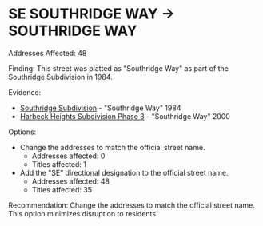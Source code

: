 # SE SOUTHRIDGE WAY -> SOUTHRIDGE WAY

Addresses Affected: 48

Finding: This street was platted as "Southridge Way" as part of the Southridge Subdivision in 1984.

Evidence:

- [Southridge Subdivision](https://www.grantspassoregon.gov/DocumentCenter/View/31768/SOUTHRIDGE-SUBDIVISION?bidId=) - "Southridge Way" 1984
- [Harbeck Heights Subdivision Phase 3](https://www.grantspassoregon.gov/DocumentCenter/View/31910/HARBECK-HEIGHTS-SUBDIVISION-PHASE-3?bidId=) - "Southridge Way" 2000

Options:

- Change the addresses to match the official street name.
  - Addresses affected: 0
  - Titles affected: 1
- Add the "SE" directional designation to the official street name.
  - Addresses affected: 48
  - Titles affected: 35

Recommendation: Change the addresses to match the official street name. This option minimizes disruption to residents.
